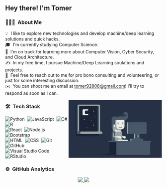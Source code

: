 <h2>Hey there! I'm Tomer</h2>

<!-- ## 👋 &nbsp;Hey there! I'm Tomer -->

### 👨🏻‍💻 &nbsp;About Me

💡 &nbsp;I like to explore new technologies and develop machine/deep learning solutions and quick hacks.\
🎓 &nbsp;I'm currently studying Computer Science.\
🌱 &nbsp;I'm on track for learning more about Computer Vision, Cyber Security, and Cloud Architecture.\
✍️ &nbsp;In my free time, I pursue Machine/Deep Learning soulations and projects.\
💬 &nbsp;Feel free to reach out to me for pro bono consulting and volunteering, or just for some interesting discussion.\
✉️ &nbsp;You can shoot me an email at tomer92808@gmail.com! I'll try to respond as soon as I can.

<img alt="Night Coding" src="https://raw.githubusercontent.com/AVS1508/AVS1508/master/assets/Night-Coding.gif" align="right"/>

### 🛠 &nbsp;Tech Stack

<img alt="Python" src="https://img.shields.io/badge/python-%2314354C.svg?style=for-the-badge&logo=python&logoColor=white"/>&nbsp;
<img alt="JavaScript" src="https://img.shields.io/badge/javascript-%23323330.svg?style=for-the-badge&logo=javascript&logoColor=%23F7DF1E"/>&nbsp;
<img alt="C#" src="https://img.shields.io/badge/c%23-%23239120.svg?style=for-the-badge&logo=c-sharp&logoColor=white"/>&nbsp;
<img alt="R" src="https://img.shields.io/badge/r-%23276DC3.svg?style=for-the-badge&logo=r&logoColor=white"/>&nbsp;\
![React](https://img.shields.io/badge/-React-05122A?style=flat&logo=react)&nbsp;
![Node.js](https://img.shields.io/badge/-Node.js-05122A?style=flat&logo=node.js)&nbsp;
![Bootstrap](https://img.shields.io/badge/-Bootstrap-05122A?style=flat&logo=bootstrap&logoColor=563D7C)\
![HTML](https://img.shields.io/badge/-HTML-05122A?style=flat&logo=HTML5)&nbsp;
![CSS](https://img.shields.io/badge/-CSS-05122A?style=flat&logo=CSS3&logoColor=1572B6)&nbsp;
![Git](https://img.shields.io/badge/-Git-05122A?style=flat&logo=git)&nbsp;
![GitHub](https://img.shields.io/badge/-GitHub-05122A?style=flat&logo=github)&nbsp;
![Visual Studio Code](https://img.shields.io/badge/-Visual%20Studio%20Code-05122A?style=flat&logo=visual-studio-code&logoColor=007ACC)&nbsp;
![RStudio](https://img.shields.io/badge/-RStudio-05122A?style=flat&logo=rstudio)&nbsp;


### ⚙️ &nbsp;GitHub Analytics

<p align="center">
<a href="https://github.com/AVS1508">
  <img height="180em" src="https://github-readme-stats-eight-theta.vercel.app/api?username=tomer92808888&show_icons=true&theme=algolia&include_all_commits=true&count_private=true"/>
  <img height="180em" src="https://github-readme-stats-eight-theta.vercel.app/api/top-langs/?username=tomer92808888&layout=compact&langs_count=8&theme=algolia"/>
</a>
</p>

